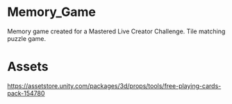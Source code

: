 # Memory_Game
 Memory game created for a Mastered Live Creator Challenge. Tile matching puzzle game.

# Assets
https://assetstore.unity.com/packages/3d/props/tools/free-playing-cards-pack-154780